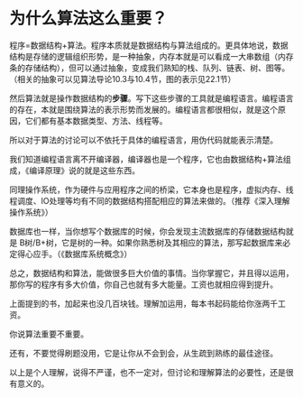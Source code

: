 # 为什么算法这么重要？

程序=数据结构+算法。程序本质就是数据结构与算法组成的。更具体地说，数据结构是存储的逻辑组织形势，是一种抽象，内存本就是可以看成一大串数组（内存条的存储结构），但可以通过抽象，变成我们熟知的栈、队列、链表、树、图等。
（相关的抽象可以见算法导论10.3与10.4节，图的表示见22.1节）

然后算法就是操作数据结构的**步骤**。写下这些步骤的工具就是编程语言。编程语言的存在，本就是围绕算法的表示形势而发展的。编程语言都很相似，就是这个原因，它们都有基本数据类型、方法、线程等。

所以对于算法的讨论可以不依托于具体的编程语言，用伪代码就能表示清楚。

我们知道编程语言离不开编译器，编译器也是一个程序，它也由数据结构+算法组成，《编译原理》说的就是这些东西。

同理操作系统，作为硬件与应用程序之间的桥梁，它本身也是程序，虚拟内存、线程调度、IO处理等均有不同的数据结构搭配相应的算法来做的。（推荐《深入理解操作系统》）

数据库也一样，当你想写个数据库的时候，你会发现主流数据库的存储数据结构就是 B树/B+树，它是树的一种。如果你熟悉树及其相应的算法，那写起数据库来必定得心应手。（《数据库系统概念》）

总之，数据结构和算法，能做很多巨大价值的事情。当你掌握它，并且得以运用，那你写的程序有多大价值，你自己也就有多大能量。工资也就相应得到提升。

上面提到的书，加起来也没几百块钱。理解加运用，每本书起码能给你涨两千工资。

你说算法重要不重要。

还有，不要觉得刷题没用，它是让你从不会到会，从生疏到熟练的最佳途径。

以上是个人理解，说得不严谨，也不一定对，但讨论和理解算法的必要性，还是很有意义的。